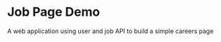Job Page Demo
==================

A web application using user and job API to build a simple careers page 